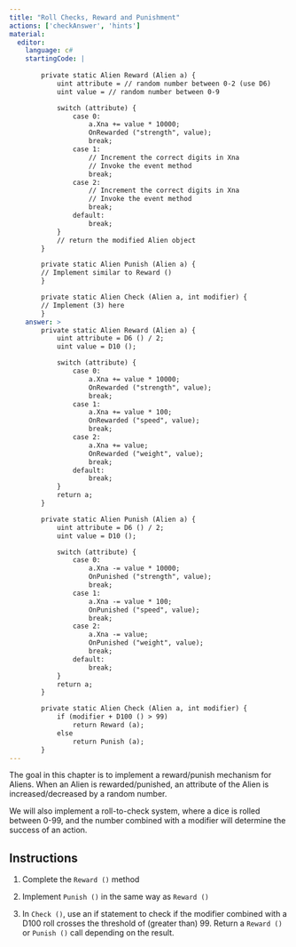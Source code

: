 ```yaml
---
title: "Roll Checks, Reward and Punishment"
actions: ['checkAnswer', 'hints']
material: 
  editor:
    language: c#
    startingCode: | 
    
        private static Alien Reward (Alien a) {
            uint attribute = // random number between 0-2 (use D6)
            uint value = // random number between 0-9

            switch (attribute) {
                case 0:
                    a.Xna += value * 10000; 
                    OnRewarded ("strength", value); 
                    break; 
                case 1: 
                    // Increment the correct digits in Xna
                    // Invoke the event method
                    break; 
                case 2: 
                    // Increment the correct digits in Xna
                    // Invoke the event method
                    break; 
                default: 
                    break; 
            }
            // return the modified Alien object
        }

        private static Alien Punish (Alien a) {
        // Implement similar to Reward ()
        }

        private static Alien Check (Alien a, int modifier) {
        // Implement (3) here
        }
    answer: > 
        private static Alien Reward (Alien a) {
            uint attribute = D6 () / 2; 
            uint value = D10 ();  

            switch (attribute) {
                case 0:
                    a.Xna += value * 10000; 
                    OnRewarded ("strength", value); 
                    break; 
                case 1: 
                    a.Xna += value * 100; 
                    OnRewarded ("speed", value); 
                    break; 
                case 2: 
                    a.Xna += value; 
                    OnRewarded ("weight", value); 
                    break; 
                default: 
                    break; 
            }
            return a; 
        }

        private static Alien Punish (Alien a) {
            uint attribute = D6 () / 2; 
            uint value = D10 (); 

            switch (attribute) {
                case 0:
                    a.Xna -= value * 10000; 
                    OnPunished ("strength", value); 
                    break; 
                case 1: 
                    a.Xna -= value * 100; 
                    OnPunished ("speed", value); 
                    break; 
                case 2: 
                    a.Xna -= value; 
                    OnPunished ("weight", value); 
                    break; 
                default: 
                    break; 
            }
            return a; 
        }

        private static Alien Check (Alien a, int modifier) {
            if (modifier + D100 () > 99)
                return Reward (a); 
            else 
                return Punish (a); 
        }
---
```


The goal in this chapter is to implement a reward/punish mechanism for Aliens. When an Alien is rewarded/punished, an attribute of the Alien is increased/decreased by a random number. 

We will also implement a roll-to-check system, where a dice is rolled between 0-99, and the number combined with a modifier will determine the success of an action. 

## Instructions

1. Complete the `Reward ()` method

2. Implement `Punish ()` in the same way as `Reward ()`

3. In `Check ()`, use an if statement to check if the modifier combined with a D100 roll crosses the threshold of (greater than) 99. Return a `Reward ()` or `Punish ()` call depending on the result. 
